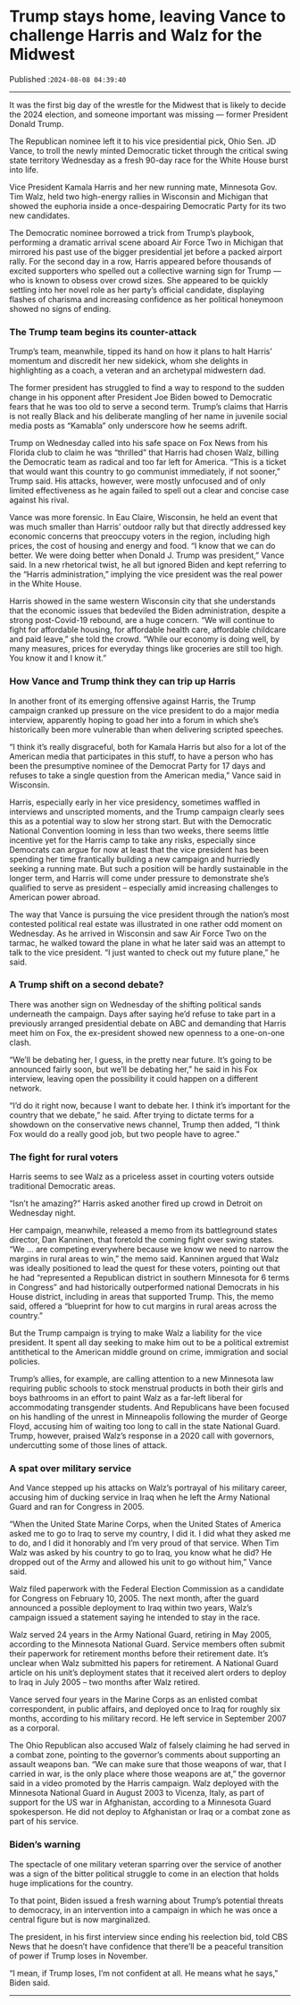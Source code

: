 # Trump stays home, leaving Vance to challenge Harris and Walz for the Midwest

Published :`2024-08-08 04:39:40`

---

It was the first big day of the wrestle for the Midwest that is likely to decide the 2024 election, and someone important was missing — former President Donald Trump.

The Republican nominee left it to his vice presidential pick, Ohio Sen. JD Vance, to troll the newly minted Democratic ticket through the critical swing state territory Wednesday as a fresh 90-day race for the White House burst into life.

Vice President Kamala Harris and her new running mate, Minnesota Gov. Tim Walz, held two high-energy rallies in Wisconsin and Michigan that showed the euphoria inside a once-despairing Democratic Party for its two new candidates.

The Democratic nominee borrowed a trick from Trump’s playbook, performing a dramatic arrival scene aboard Air Force Two in Michigan that mirrored his past use of the bigger presidential jet before a packed airport rally. For the second day in a row, Harris appeared before thousands of excited supporters who spelled out a collective warning sign for Trump — who is known to obsess over crowd sizes. She appeared to be quickly settling into her novel role as her party’s official candidate, displaying flashes of charisma and increasing confidence as her political honeymoon showed no signs of ending.

### The Trump team begins its counter-attack

Trump’s team, meanwhile, tipped its hand on how it plans to halt Harris’ momentum and discredit her new sidekick, whom she delights in highlighting as a coach, a veteran and an archetypal midwestern dad.

The former president has struggled to find a way to respond to the sudden change in his opponent after President Joe Biden bowed to Democratic fears that he was too old to serve a second term. Trump’s claims that Harris is not really Black and his deliberate mangling of her name in juvenile social media posts as “Kamabla” only underscore how he seems adrift.

Trump on Wednesday called into his safe space on Fox News from his Florida club to claim he was “thrilled” that Harris had chosen Walz, billing the Democratic team as radical and too far left for America. “This is a ticket that would want this country to go communist immediately, if not sooner,” Trump said. His attacks, however, were mostly unfocused and of only limited effectiveness as he again failed to spell out a clear and concise case against his rival.

Vance was more forensic. In Eau Claire, Wisconsin, he held an event that was much smaller than Harris’ outdoor rally but that directly addressed key economic concerns that preoccupy voters in the region, including high prices, the cost of housing and energy and food. “I know that we can do better. We were doing better when Donald J. Trump was president,” Vance said. In a new rhetorical twist, he all but ignored Biden and kept referring to the “Harris administration,” implying the vice president was the real power in the White House.

Harris showed in the same western Wisconsin city that she understands that the economic issues that bedeviled the Biden administration, despite a strong post-Covid-19 rebound, are a huge concern. “We will continue to fight for affordable housing, for affordable health care, affordable childcare and paid leave,” she told the crowd. “While our economy is doing well, by many measures, prices for everyday things like groceries are still too high. You know it and I know it.”

### How Vance and Trump think they can trip up Harris

In another front of its emerging offensive against Harris, the Trump campaign cranked up pressure on the vice president to do a major media interview, apparently hoping to goad her into a forum in which she’s historically been more vulnerable than when delivering scripted speeches.

“I think it’s really disgraceful, both for Kamala Harris but also for a lot of the American media that participates in this stuff, to have a person who has been the presumptive nominee of the Democrat Party for 17 days and refuses to take a single question from the American media,” Vance said in Wisconsin.

Harris, especially early in her vice presidency, sometimes waffled in interviews and unscripted moments, and the Trump campaign clearly sees this as a potential way to slow her strong start. But with the Democratic National Convention looming in less than two weeks, there seems little incentive yet for the Harris camp to take any risks, especially since Democrats can argue for now at least that the vice president has been spending her time frantically building a new campaign and hurriedly seeking a running mate. But such a position will be hardly sustainable in the longer term, and Harris will come under pressure to demonstrate she’s qualified to serve as president – especially amid increasing challenges to American power abroad.

The way that Vance is pursuing the vice president through the nation’s most contested political real estate was illustrated in one rather odd moment on Wednesday. As he arrived in Wisconsin and saw Air Force Two on the tarmac, he walked toward the plane in what he later said was an attempt to talk to the vice president. “I just wanted to check out my future plane,” he said.

### A Trump shift on a second debate?

There was another sign on Wednesday of the shifting political sands underneath the campaign. Days after saying he’d refuse to take part in a previously arranged presidential debate on ABC and demanding that Harris meet him on Fox, the ex-president showed new openness to a one-on-one clash.

“We’ll be debating her, I guess, in the pretty near future. It’s going to be announced fairly soon, but we’ll be debating her,” he said in his Fox interview, leaving open the possibility it could happen on a different network.

“I’d do it right now, because I want to debate her. I think it’s important for the country that we debate,” he said. After trying to dictate terms for a showdown on the conservative news channel, Trump then added, “I think Fox would do a really good job, but two people have to agree.”

### The fight for rural voters

Harris seems to see Walz as a priceless asset in courting voters outside traditional Democratic areas.

“Isn’t he amazing?” Harris asked another fired up crowd in Detroit on Wednesday night.

Her campaign, meanwhile, released a memo from its battleground states director, Dan Kanninen, that foretold the coming fight over swing states. “We … are competing everywhere because we know we need to narrow the margins in rural areas to win,” the memo said. Kanninen argued that Walz was ideally positioned to lead the quest for these voters, pointing out that he had “represented a Republican district in southern Minnesota for 6 terms in Congress” and had historically outperformed national Democrats in his House district, including in areas that supported Trump. This, the memo said, offered a “blueprint for how to cut margins in rural areas across the country.”

But the Trump campaign is trying to make Walz a liability for the vice president. It spent all day seeking to make him out to be a political extremist antithetical to the American middle ground on crime, immigration and social policies.

Trump’s allies, for example, are calling attention to a new Minnesota law requiring public schools to stock menstrual products in both their girls and boys bathrooms in an effort to paint Walz as a far-left liberal for accommodating transgender students. And Republicans have been focused on his handling of the unrest in Minneapolis following the murder of George Floyd, accusing him of waiting too long to call in the state National Guard. Trump, however, praised Walz’s response in a 2020 call with governors, undercutting some of those lines of attack.

### A spat over military service

And Vance stepped up his attacks on Walz’s portrayal of his military career, accusing him of ducking service in Iraq when he left the Army National Guard and ran for Congress in 2005.

“When the United State Marine Corps, when the United States of America asked me to go to Iraq to serve my country, I did it. I did what they asked me to do, and I did it honorably and I’m very proud of that service. When Tim Walz was asked by his country to go to Iraq, you know what he did? He dropped out of the Army and allowed his unit to go without him,” Vance said.

Walz filed paperwork with the Federal Election Commission as a candidate for Congress on February 10, 2005. The next month, after the guard announced a possible deployment to Iraq within two years, Walz’s campaign issued a statement saying he intended to stay in the race.

Walz served 24 years in the Army National Guard, retiring in May 2005, according to the Minnesota National Guard. Service members often submit their paperwork for retirement months before their retirement date. It’s unclear when Walz submitted his papers for retirement. A National Guard article on his unit’s deployment states that it received alert orders to deploy to Iraq in July 2005 – two months after Walz retired.

Vance served four years in the Marine Corps as an enlisted combat correspondent, in public affairs, and deployed once to Iraq for roughly six months, according to his military record. He left service in September 2007 as a corporal.

The Ohio Republican also accused Walz of falsely claiming he had served in a combat zone, pointing to the governor’s comments about supporting an assault weapons ban. “We can make sure that those weapons of war, that I carried in war, is the only place where those weapons are at,” the governor said in a video promoted by the Harris campaign. Walz deployed with the Minnesota National Guard in August 2003 to Vicenza, Italy, as part of support for the US war in Afghanistan, according to a Minnesota Guard spokesperson. He did not deploy to Afghanistan or Iraq or a combat zone as part of his service.

### Biden’s warning

The spectacle of one military veteran sparring over the service of another was a sign of the bitter political struggle to come in an election that holds huge implications for the country.

To that point, Biden issued a fresh warning about Trump’s potential threats to democracy, in an intervention into a campaign in which he was once a central figure but is now marginalized.

The president, in his first interview since ending his reelection bid, told CBS News that he doesn’t have confidence that there’ll be a peaceful transition of power if Trump loses in November.

“I mean, if Trump loses, I’m not confident at all. He means what he says,” Biden said.

---

